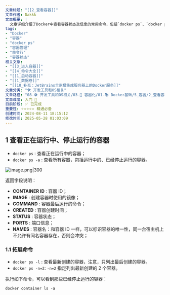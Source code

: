 ```yaml
---
文章标题: "[[2_查看容器]]" 
文章作者: Dakkk
文章概要: |
  文章详细介绍了Docker中查看容器状态及信息的常用命令，包括`docker ps`、`docker ps -a`等，并解释了返回字段含义和拓展用法，帮助用户快速了解和管理容器。
tags:
- "Docker"
- "容器"
- "docker ps"
- "容器管理"
- "命令行"
- "容器状态"
相关文章:
- "[[3_进入容器]]"
- "[[4_命令大全]]"
- "[[1_启动容器]]"
- "[[1_数据卷]]"
- "[[10_补充：JetBrains全家桶集成服务器上的Docker服务]]"
文章分类: "🛠️ 开发工具和OS相关"
文章路径: "08-🛠️ 开发工具和OS相关/03-🐋 容器化/01-📚 Docker基础/5_容器/2_查看容器.md"
文章难度: 入门 🌱
目前阶段: ✅ 已完成
重要性: ⭐⭐⭐⭐⭐ 精通必备
创建时间: 2024-08-11 18:15:12
修改时间: 2025-05-28 01:03:09
---
```


## 1 查看正在运行中、停止运行的容器

- `docker ps` : 查看正在运行中的容器；
- `docker ps -a` : 查看所有容器，包括运行中的、已经停止运行的容器。

![image.png|300](https://my-obsidian-image.oss-cn-guangzhou.aliyuncs.com/2024/05/836c96e3e115a72ebc196d98555f449f.png)

返回字段说明：
- **CONTAINER ID** : 容器 ID；
- **IMAGE** : 创建容器时使用的镜像；
- **COMMAND** : 容器最后运行的命令；
- **CREATED** : 容器创建时间；
- **STATUS** : 容器状态；
- **PORTS** : 端口信息；
- **NAMES** : 容器名：和容器 ID 一样，可以标识容器的唯一性，同一台宿主机上不允许有同名容器存在，否则会冲突；

### 1.1 拓展命令

- `docker ps -l` : 查看最新创建的容器，注意，只列出最后创建的容器。
- `docker ps -n=2`: `-n=2` 指定列出最新创建的 2 个容器。

执行如下命令，可以看到那些已经停止运行的容器：
```
docker container ls -a
```